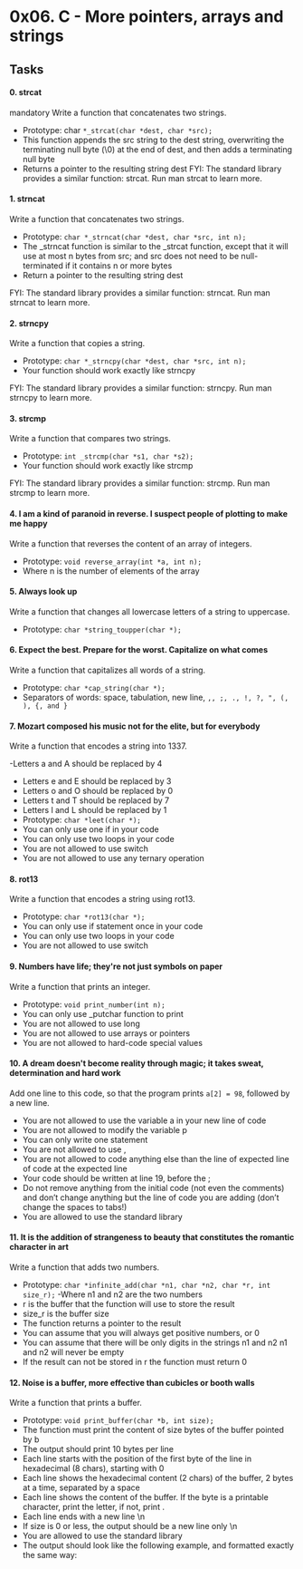 # 0x06. C - More pointers, arrays and strings

## Tasks
#### 0. strcat
mandatory
Write a function that concatenates two strings.

- Prototype: char `*_strcat(char *dest, char *src);`
- This function appends the src string to the dest string, overwriting the terminating null byte (\0) at the end of dest, and then adds a terminating null byte
- Returns a pointer to the resulting string dest
FYI: The standard library provides a similar function: strcat. Run man strcat to learn more.

#### 1. strncat
Write a function that concatenates two strings.

- Prototype: `char *_strncat(char *dest, char *src, int n);`
- The _strncat function is similar to the _strcat function, except that
 it will use at most n bytes from src; and
 src does not need to be null-terminated if it contains n or more bytes
- Return a pointer to the resulting string dest

FYI: The standard library provides a similar function: strncat. Run man strncat to learn more.

#### 2. strncpy
Write a function that copies a string.

- Prototype: `char *_strncpy(char *dest, char *src, int n);`
- Your function should work exactly like strncpy

FYI: The standard library provides a similar function: strncpy. Run man strncpy to learn more.

#### 3. strcmp
Write a function that compares two strings.

- Prototype: `int _strcmp(char *s1, char *s2);`
- Your function should work exactly like strcmp

FYI: The standard library provides a similar function: strcmp. Run man strcmp to learn more.

#### 4. I am a kind of paranoid in reverse. I suspect people of plotting to make me happy
Write a function that reverses the content of an array of integers.

- Prototype: `void reverse_array(int *a, int n);`
- Where n is the number of elements of the array

#### 5. Always look up
Write a function that changes all lowercase letters of a string to uppercase.

- Prototype: `char *string_toupper(char *);`

#### 6. Expect the best. Prepare for the worst. Capitalize on what comes
Write a function that capitalizes all words of a string.

- Prototype: `char *cap_string(char *);`
- Separators of words: space, tabulation, new line, `,, ;, ., !, ?, ", (, ), {, and }`

#### 7. Mozart composed his music not for the elite, but for everybody
Write a function that encodes a string into 1337.

-Letters a and A should be replaced by 4
- Letters e and E should be replaced by 3
- Letters o and O should be replaced by 0
- Letters t and T should be replaced by 7
- Letters l and L should be replaced by 1
- Prototype: `char *leet(char *);`
- You can only use one if in your code
- You can only use two loops in your code
- You are not allowed to use switch
- You are not allowed to use any ternary operation

#### 8. rot13
Write a function that encodes a string using rot13.

- Prototype: `char *rot13(char *);`
- You can only use if statement once in your code
- You can only use two loops in your code
- You are not allowed to use switch

#### 9. Numbers have life; they're not just symbols on paper
Write a function that prints an integer.

- Prototype: `void print_number(int n);`
- You can only use _putchar function to print
- You are not allowed to use long
- You are not allowed to use arrays or pointers
- You are not allowed to hard-code special values

#### 10. A dream doesn't become reality through magic; it takes sweat, determination and hard work
Add one line to this code, so that the program prints `a[2] = 98`, followed by a new line.

- You are not allowed to use the variable a in your new line of code
- You are not allowed to modify the variable p
- You can only write one statement
- You are not allowed to use ,
- You are not allowed to code anything else than the line of expected line of code at the expected line
- Your code should be written at line 19, before the ;
- Do not remove anything from the initial code (not even the comments)
and don’t change anything but the line of code you are adding (don’t change the spaces to tabs!)
- You are allowed to use the standard library

#### 11. It is the addition of strangeness to beauty that constitutes the romantic character in art
Write a function that adds two numbers.

- Prototype: `char *infinite_add(char *n1, char *n2, char *r, int size_r);`
-Where n1 and n2 are the two numbers
- r is the buffer that the function will use to store the result
- size_r is the buffer size
- The function returns a pointer to the result
- You can assume that you will always get positive numbers, or 0
- You can assume that there will be only digits in the strings n1 and n2
n1 and n2 will never be empty
- If the result can not be stored in r the function must return 0

#### 12. Noise is a buffer, more effective than cubicles or booth walls
Write a function that prints a buffer.

- Prototype: `void print_buffer(char *b, int size);`
- The function must print the content of size bytes of the buffer pointed by b
- The output should print 10 bytes per line
- Each line starts with the position of the first byte of the line in hexadecimal (8 chars), starting with 0
- Each line shows the hexadecimal content (2 chars) of the buffer, 2 bytes at a time, separated by a space
- Each line shows the content of the buffer. If the byte is a printable character, print the letter, if not, print .
- Each line ends with a new line \n
- If size is 0 or less, the output should be a new line only \n
- You are allowed to use the standard library
- The output should look like the following example, and formatted exactly the same way:
